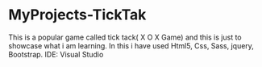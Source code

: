 # MyProjects-TickTak
 This is a popular game called tick tack( X O X Game) and this is just to showcase what i am learning.
 In this i have used Html5, Css, Sass, jquery, Bootstrap.
 IDE: Visual Studio

